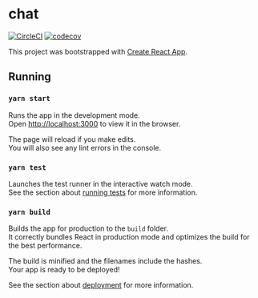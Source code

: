 # chat

[![CircleCI](https://circleci.com/gh/renatobenks/chat.svg?style=svg)](https://circleci.com/gh/renatobenks/chat)
[![codecov](https://codecov.io/gh/renatobenks/chat/branch/master/graph/badge.svg?token=d6Uc3dchY5)](https://codecov.io/gh/renatobenks/chat)

This project was bootstrapped with [Create React App](https://github.com/facebookincubator/create-react-app).

Running
---

### `yarn start`

Runs the app in the development mode.<br>
Open [http://localhost:3000](http://localhost:3000) to view it in the browser.

The page will reload if you make edits.<br>
You will also see any lint errors in the console.

### `yarn test`

Launches the test runner in the interactive watch mode.<br>
See the section about [running tests](#running-tests) for more information.

### `yarn build`

Builds the app for production to the `build` folder.<br>
It correctly bundles React in production mode and optimizes the build for the best performance.

The build is minified and the filenames include the hashes.<br>
Your app is ready to be deployed!

See the section about [deployment](#deployment) for more information.
